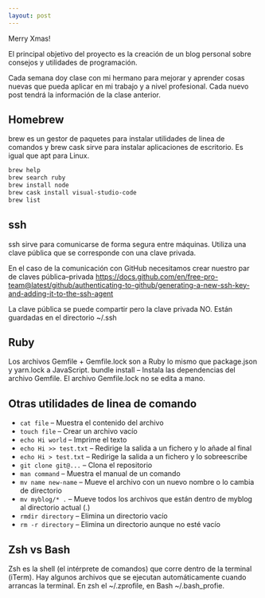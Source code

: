 ```yaml
---
layout: post
---
```

Merry Xmas!

El principal objetivo del proyecto es la creación de un blog personal sobre consejos y utilidades de programación.

Cada semana doy clase con mi hermano para mejorar y aprender cosas nuevas que pueda aplicar en mi trabajo y a nivel profesional. Cada nuevo post tendrá la información de la clase anterior.


## Homebrew
brew es un gestor de paquetes para instalar utilidades de linea de comandos y brew cask sirve para instalar aplicaciones de escritorio. Es igual que apt para Linux.

```sh
brew help
brew search ruby
brew install node
brew cask install visual-studio-code
brew list
```

## ssh
ssh sirve para comunicarse de forma segura entre máquinas. Utiliza una clave pública que se corresponde con una clave privada.

En el caso de la comunicación con GitHub necesitamos crear nuestro par de claves pública–privada <https://docs.github.com/en/free-pro-team@latest/github/authenticating-to-github/generating-a-new-ssh-key-and-adding-it-to-the-ssh-agent>

La clave pública se puede compartir pero la clave privada NO. Están guardadas en el directorio ~/.ssh

## Ruby
Los archivos Gemfile + Gemfile.lock son a Ruby lo mismo que package.json y yarn.lock a JavaScript.
bundle install – Instala las dependencias del archivo Gemfile. El archivo Gemfile.lock no se edita a mano.

## Otras utilidades de linea de comando
- `cat file` – Muestra el contenido del archivo
- `touch file` – Crear un archivo vacío
- `echo Hi world` – Imprime el texto
- `echo Hi >> test.txt` – Redirige la salida a un fichero y lo añade al final
- `echo Hi > test.txt` – Redirige la salida a un fichero  y lo sobreescribe
- `git clone git@...` – Clona el repositorio
- `man command` – Muestra el manual de un comando
- `mv name new-name` – Mueve el archivo con un nuevo nombre o lo cambia de directorio
- `mv myblog/* .` – Mueve todos los archivos que están dentro de myblog al directorio actual (.)
- `rmdir directory` – Elimina un directorio vacío
- `rm -r directory` – Elimina un directorio aunque no esté vacío

## Zsh vs Bash
Zsh es la shell (el intérprete de comandos) que corre dentro de la terminal (iTerm).
Hay algunos archivos que se ejecutan automáticamente cuando arrancas la terminal. En zsh el ~/.zprofile, en Bash ~/.bash_profie.

